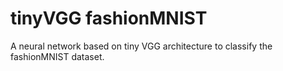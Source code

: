 # tinyVGG fashionMNIST
A neural network based on tiny VGG architecture to classify the fashionMNIST dataset.
